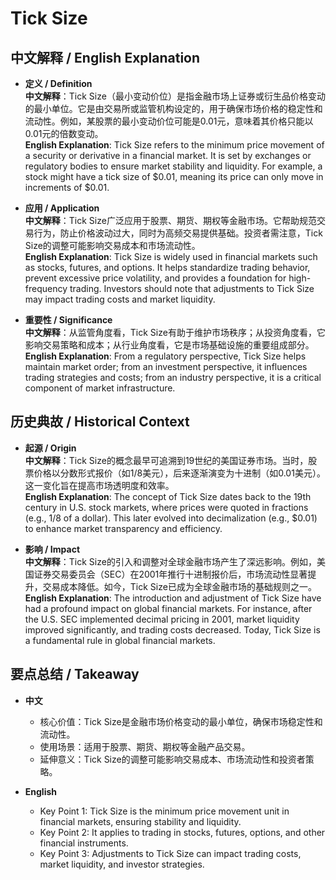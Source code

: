 # Tick Size

## 中文解释 / English Explanation

* **定义 / Definition**  
  **中文解释**：Tick Size（最小变动价位）是指金融市场上证券或衍生品价格变动的最小单位。它是由交易所或监管机构设定的，用于确保市场价格的稳定性和流动性。例如，某股票的最小变动价位可能是0.01元，意味着其价格只能以0.01元的倍数变动。  
  **English Explanation**: Tick Size refers to the minimum price movement of a security or derivative in a financial market. It is set by exchanges or regulatory bodies to ensure market stability and liquidity. For example, a stock might have a tick size of $0.01, meaning its price can only move in increments of $0.01.

* **应用 / Application**  
  **中文解释**：Tick Size广泛应用于股票、期货、期权等金融市场。它帮助规范交易行为，防止价格波动过大，同时为高频交易提供基础。投资者需注意，Tick Size的调整可能影响交易成本和市场流动性。  
  **English Explanation**: Tick Size is widely used in financial markets such as stocks, futures, and options. It helps standardize trading behavior, prevent excessive price volatility, and provides a foundation for high-frequency trading. Investors should note that adjustments to Tick Size may impact trading costs and market liquidity.

* **重要性 / Significance**  
  **中文解释**：从监管角度看，Tick Size有助于维护市场秩序；从投资角度看，它影响交易策略和成本；从行业角度看，它是市场基础设施的重要组成部分。  
  **English Explanation**: From a regulatory perspective, Tick Size helps maintain market order; from an investment perspective, it influences trading strategies and costs; from an industry perspective, it is a critical component of market infrastructure.

## 历史典故 / Historical Context

* **起源 / Origin**  
  **中文解释**：Tick Size的概念最早可追溯到19世纪的美国证券市场。当时，股票价格以分数形式报价（如1/8美元），后来逐渐演变为十进制（如0.01美元）。这一变化旨在提高市场透明度和效率。  
  **English Explanation**: The concept of Tick Size dates back to the 19th century in U.S. stock markets, where prices were quoted in fractions (e.g., 1/8 of a dollar). This later evolved into decimalization (e.g., $0.01) to enhance market transparency and efficiency.

* **影响 / Impact**  
  **中文解释**：Tick Size的引入和调整对全球金融市场产生了深远影响。例如，美国证券交易委员会（SEC）在2001年推行十进制报价后，市场流动性显著提升，交易成本降低。如今，Tick Size已成为全球金融市场的基础规则之一。  
  **English Explanation**: The introduction and adjustment of Tick Size have had a profound impact on global financial markets. For instance, after the U.S. SEC implemented decimal pricing in 2001, market liquidity improved significantly, and trading costs decreased. Today, Tick Size is a fundamental rule in global financial markets.

## 要点总结 / Takeaway

* **中文**  
  - 核心价值：Tick Size是金融市场价格变动的最小单位，确保市场稳定性和流动性。  
  - 使用场景：适用于股票、期货、期权等金融产品交易。  
  - 延伸意义：Tick Size的调整可能影响交易成本、市场流动性和投资者策略。

* **English**  
  - Key Point 1: Tick Size is the minimum price movement unit in financial markets, ensuring stability and liquidity.  
  - Key Point 2: It applies to trading in stocks, futures, options, and other financial instruments.  
  - Key Point 3: Adjustments to Tick Size can impact trading costs, market liquidity, and investor strategies.